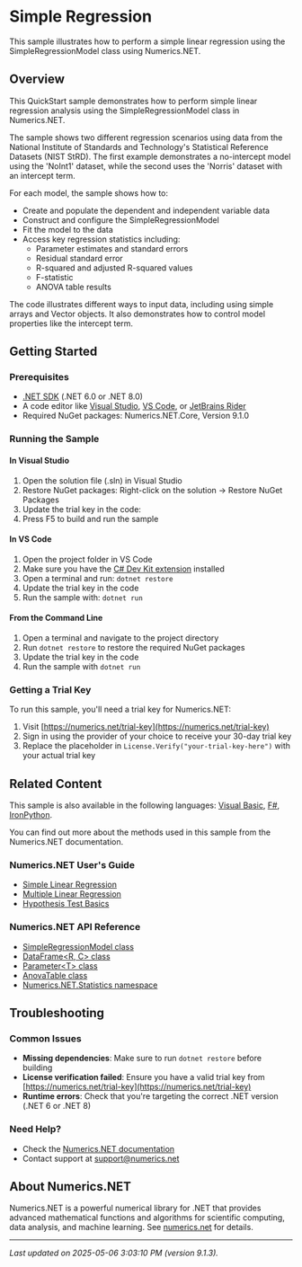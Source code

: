 # Simple Regression

This sample illustrates how to perform a simple linear regression using the SimpleRegressionModel class using Numerics.NET.

## Overview

This QuickStart sample demonstrates how to perform simple linear regression analysis using the 
SimpleRegressionModel class in Numerics.NET.

The sample shows two different regression scenarios using data from the National Institute of 
Standards and Technology's Statistical Reference Datasets (NIST StRD). The first example demonstrates
a no-intercept model using the 'NoInt1' dataset, while the second uses the 'Norris' dataset with
an intercept term.

For each model, the sample shows how to:
- Create and populate the dependent and independent variable data
- Construct and configure the SimpleRegressionModel
- Fit the model to the data
- Access key regression statistics including:
  - Parameter estimates and standard errors
  - Residual standard error
  - R-squared and adjusted R-squared values
  - F-statistic
  - ANOVA table results

The code illustrates different ways to input data, including using simple arrays and Vector objects.
It also demonstrates how to control model properties like the intercept term.


## Getting Started

### Prerequisites

- [.NET SDK](https://dotnet.microsoft.com/download) (.NET 6.0 or .NET 8.0)
- A code editor like [Visual Studio](https://visualstudio.microsoft.com/), [VS Code](https://code.visualstudio.com/), or [JetBrains Rider](https://www.jetbrains.com/rider/)
- Required NuGet packages: Numerics.NET.Core, Version 9.1.0

### Running the Sample

#### In Visual Studio
1. Open the solution file (.sln) in Visual Studio
2. Restore NuGet packages: Right-click on the solution → Restore NuGet Packages
3. Update the trial key in the code:
4. Press F5 to build and run the sample

#### In VS Code

1. Open the project folder in VS Code
2. Make sure you have the [C# Dev Kit extension](https://marketplace.visualstudio.com/items?itemName=ms-dotnettools.csdevkit) installed
3. Open a terminal and run: `dotnet restore`
4. Update the trial key in the code 
5. Run the sample with: `dotnet run`

#### From the Command Line

1. Open a terminal and navigate to the project directory
2. Run `dotnet restore` to restore the required NuGet packages
3. Update the trial key in the code
4. Run the sample with `dotnet run`

### Getting a Trial Key

To run this sample, you'll need a trial key for Numerics.NET:

1. Visit [https://numerics.net/trial-key](https://numerics.net/trial-key)
2. Sign in using the provider of your choice to receive your 30-day trial key
3. Replace the placeholder in `License.Verify("your-trial-key-here")` with your actual trial key

## Related Content

This sample is also available in the following languages: 
[Visual Basic](https://github.com/NumericsDotNet/quickstart-visualbasic/tree/net462/statistics/regression-analysis/simple-regression), [F#](https://github.com/NumericsDotNet/quickstart-fsharp/tree/net462/statistics/regression-analysis/simple-regression), [IronPython](https://github.com/NumericsDotNet/quickstart-ironpython/tree/net462/statistics/regression-analysis/simple-regression).

You can find out more about the methods used in this sample from the Numerics.NET documentation.

### Numerics.NET User's Guide

- [Simple Linear Regression](https://numerics.net/documentation/latest/statistics/regression-analysis/simple-linear-regression)
- [Multiple Linear Regression](https://numerics.net/documentation/latest/statistics/regression-analysis/multiple-linear-regression)
- [Hypothesis Test Basics](https://numerics.net/documentation/latest/statistics/hypothesis-tests/hypothesis-test-basics)

### Numerics.NET API Reference

- [SimpleRegressionModel class](https://numerics.net/documentation/latest/reference/numerics.net.statistics.simpleregressionmodel)
- [DataFrame&lt;R, C&gt; class](https://numerics.net/documentation/latest/reference/numerics.net.dataanalysis.dataframe-2)
- [Parameter&lt;T&gt; class](https://numerics.net/documentation/latest/reference/numerics.net.dataanalysis.parameter-1)
- [AnovaTable class](https://numerics.net/documentation/latest/reference/numerics.net.statistics.anovatable)
- [Numerics.NET.Statistics namespace](https://numerics.net/documentation/latest/reference/numerics.net.statistics)


## Troubleshooting

### Common Issues

- **Missing dependencies**: Make sure to run `dotnet restore` before building
- **License verification failed**: Ensure you have a valid trial key from [https://numerics.net/trial-key](https://numerics.net/trial-key)
- **Runtime errors**: Check that you're targeting the correct .NET version (.NET 6 or .NET 8)

### Need Help?

- Check the [Numerics.NET documentation](https://numerics.net/documentation/)
- Contact support at [support@numerics.net](mailto:support@numerics.net?subject=SimpleRegression%20QuickStart%20Sample%20%28C%23%29)

## About Numerics.NET

Numerics.NET is a powerful numerical library for .NET that provides advanced mathematical 
functions and algorithms for scientific computing, data analysis, and machine learning.
See [numerics.net](https://numerics.net) for details.

---

_Last updated on 2025-05-06 3:03:10 PM (version 9.1.3)._
